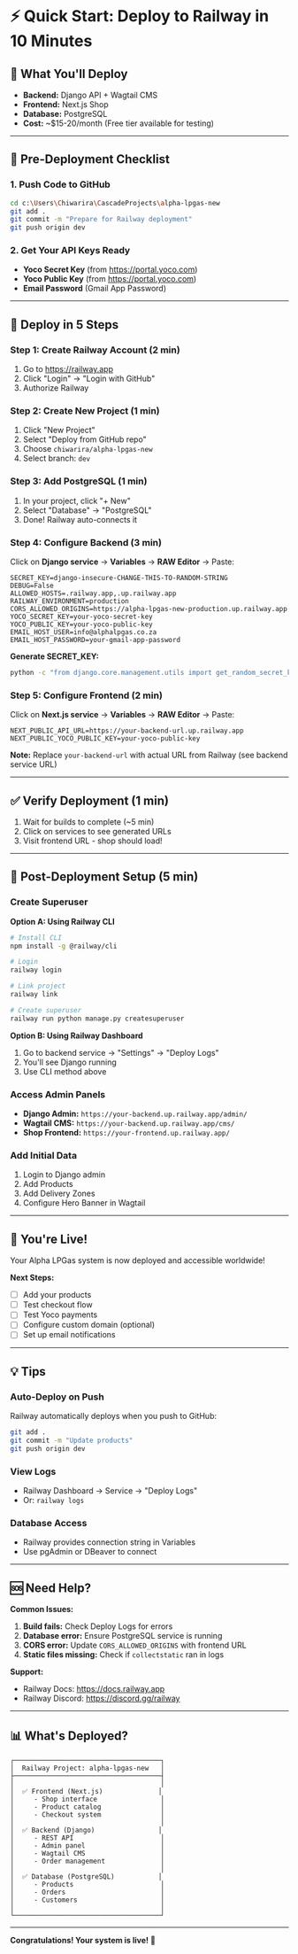 # ⚡ Quick Start: Deploy to Railway in 10 Minutes

## 🎯 What You'll Deploy
- **Backend:** Django API + Wagtail CMS
- **Frontend:** Next.js Shop
- **Database:** PostgreSQL
- **Cost:** ~$15-20/month (Free tier available for testing)

---

## 📝 Pre-Deployment Checklist

### 1. Push Code to GitHub
```bash
cd c:\Users\Chiwarira\CascadeProjects\alpha-lpgas-new
git add .
git commit -m "Prepare for Railway deployment"
git push origin dev
```

### 2. Get Your API Keys Ready
- **Yoco Secret Key** (from https://portal.yoco.com)
- **Yoco Public Key** (from https://portal.yoco.com)
- **Email Password** (Gmail App Password)

---

## 🚀 Deploy in 5 Steps

### **Step 1: Create Railway Account** (2 min)
1. Go to https://railway.app
2. Click "Login" → "Login with GitHub"
3. Authorize Railway

### **Step 2: Create New Project** (1 min)
1. Click "New Project"
2. Select "Deploy from GitHub repo"
3. Choose `chiwarira/alpha-lpgas-new`
4. Select branch: `dev`

### **Step 3: Add PostgreSQL** (1 min)
1. In your project, click "+ New"
2. Select "Database" → "PostgreSQL"
3. Done! Railway auto-connects it

### **Step 4: Configure Backend** (3 min)

Click on **Django service** → **Variables** → **RAW Editor** → Paste:

```env
SECRET_KEY=django-insecure-CHANGE-THIS-TO-RANDOM-STRING
DEBUG=False
ALLOWED_HOSTS=.railway.app,.up.railway.app
RAILWAY_ENVIRONMENT=production
CORS_ALLOWED_ORIGINS=https://alpha-lpgas-new-production.up.railway.app
YOCO_SECRET_KEY=your-yoco-secret-key
YOCO_PUBLIC_KEY=your-yoco-public-key
EMAIL_HOST_USER=info@alphalpgas.co.za
EMAIL_HOST_PASSWORD=your-gmail-app-password
```

**Generate SECRET_KEY:**
```bash
python -c "from django.core.management.utils import get_random_secret_key; print(get_random_secret_key())"
```

### **Step 5: Configure Frontend** (2 min)

Click on **Next.js service** → **Variables** → **RAW Editor** → Paste:

```env
NEXT_PUBLIC_API_URL=https://your-backend-url.up.railway.app
NEXT_PUBLIC_YOCO_PUBLIC_KEY=your-yoco-public-key
```

**Note:** Replace `your-backend-url` with actual URL from Railway (see backend service URL)

---

## ✅ Verify Deployment (1 min)

1. Wait for builds to complete (~5 min)
2. Click on services to see generated URLs
3. Visit frontend URL - shop should load!

---

## 🔧 Post-Deployment Setup (5 min)

### Create Superuser

**Option A: Using Railway CLI**
```bash
# Install CLI
npm install -g @railway/cli

# Login
railway login

# Link project
railway link

# Create superuser
railway run python manage.py createsuperuser
```

**Option B: Using Railway Dashboard**
1. Go to backend service → "Settings" → "Deploy Logs"
2. You'll see Django running
3. Use CLI method above

### Access Admin Panels
- **Django Admin:** `https://your-backend.up.railway.app/admin/`
- **Wagtail CMS:** `https://your-backend.up.railway.app/cms/`
- **Shop Frontend:** `https://your-frontend.up.railway.app/`

### Add Initial Data
1. Login to Django admin
2. Add Products
3. Add Delivery Zones
4. Configure Hero Banner in Wagtail

---

## 🎉 You're Live!

Your Alpha LPGas system is now deployed and accessible worldwide!

**Next Steps:**
- [ ] Add your products
- [ ] Test checkout flow
- [ ] Test Yoco payments
- [ ] Configure custom domain (optional)
- [ ] Set up email notifications

---

## 💡 Tips

### Auto-Deploy on Push
Railway automatically deploys when you push to GitHub:
```bash
git add .
git commit -m "Update products"
git push origin dev
```

### View Logs
- Railway Dashboard → Service → "Deploy Logs"
- Or: `railway logs`

### Database Access
- Railway provides connection string in Variables
- Use pgAdmin or DBeaver to connect

---

## 🆘 Need Help?

**Common Issues:**

1. **Build fails:** Check Deploy Logs for errors
2. **Database error:** Ensure PostgreSQL service is running
3. **CORS error:** Update `CORS_ALLOWED_ORIGINS` with frontend URL
4. **Static files missing:** Check if `collectstatic` ran in logs

**Support:**
- Railway Docs: https://docs.railway.app
- Railway Discord: https://discord.gg/railway

---

## 📊 What's Deployed?

```
┌─────────────────────────────────────┐
│  Railway Project: alpha-lpgas-new   │
├─────────────────────────────────────┤
│                                     │
│  ✅ Frontend (Next.js)              │
│     - Shop interface                │
│     - Product catalog               │
│     - Checkout system               │
│                                     │
│  ✅ Backend (Django)                │
│     - REST API                      │
│     - Admin panel                   │
│     - Wagtail CMS                   │
│     - Order management              │
│                                     │
│  ✅ Database (PostgreSQL)           │
│     - Products                      │
│     - Orders                        │
│     - Customers                     │
│                                     │
└─────────────────────────────────────┘
```

---

**Congratulations! Your system is live! 🚀**
